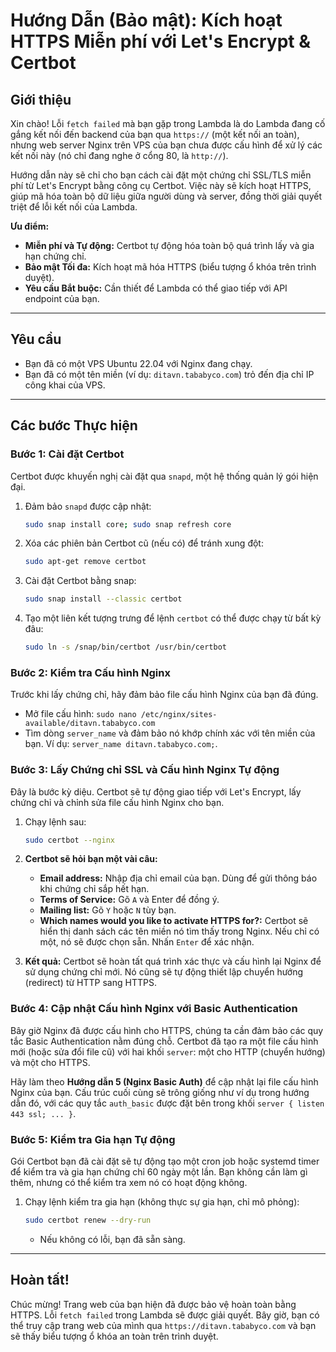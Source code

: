 # Hướng Dẫn (Bảo mật): Kích hoạt HTTPS Miễn phí với Let's Encrypt & Certbot

## Giới thiệu

Xin chào! Lỗi `fetch failed` mà bạn gặp trong Lambda là do Lambda đang cố gắng kết nối đến backend của bạn qua `https://` (một kết nối an toàn), nhưng web server Nginx trên VPS của bạn chưa được cấu hình để xử lý các kết nối này (nó chỉ đang nghe ở cổng 80, là `http://`).

Hướng dẫn này sẽ chỉ cho bạn cách cài đặt một chứng chỉ SSL/TLS miễn phí từ Let's Encrypt bằng công cụ Certbot. Việc này sẽ kích hoạt HTTPS, giúp mã hóa toàn bộ dữ liệu giữa người dùng và server, đồng thời giải quyết triệt để lỗi kết nối của Lambda.

**Ưu điểm:**
-   **Miễn phí và Tự động:** Certbot tự động hóa toàn bộ quá trình lấy và gia hạn chứng chỉ.
-   **Bảo mật Tối đa:** Kích hoạt mã hóa HTTPS (biểu tượng ổ khóa trên trình duyệt).
-   **Yêu cầu Bắt buộc:** Cần thiết để Lambda có thể giao tiếp với API endpoint của bạn.

---

## Yêu cầu

-   Bạn đã có một VPS Ubuntu 22.04 với Nginx đang chạy.
-   Bạn đã có một tên miền (ví dụ: `ditavn.tababyco.com`) trỏ đến địa chỉ IP công khai của VPS.

---

## Các bước Thực hiện

### Bước 1: Cài đặt Certbot

Certbot được khuyến nghị cài đặt qua `snapd`, một hệ thống quản lý gói hiện đại.

1.  Đảm bảo `snapd` được cập nhật:
    ```bash
    sudo snap install core; sudo snap refresh core
    ```
2.  Xóa các phiên bản Certbot cũ (nếu có) để tránh xung đột:
    ```bash
    sudo apt-get remove certbot
    ```
3.  Cài đặt Certbot bằng snap:
    ```bash
    sudo snap install --classic certbot
    ```
4.  Tạo một liên kết tượng trưng để lệnh `certbot` có thể được chạy từ bất kỳ đâu:
    ```bash
    sudo ln -s /snap/bin/certbot /usr/bin/certbot
    ```

### Bước 2: Kiểm tra Cấu hình Nginx

Trước khi lấy chứng chỉ, hãy đảm bảo file cấu hình Nginx của bạn đã đúng.
- Mở file cấu hình: `sudo nano /etc/nginx/sites-available/ditavn.tababyco.com`
- Tìm dòng `server_name` và đảm bảo nó khớp chính xác với tên miền của bạn. Ví dụ: `server_name ditavn.tababyco.com;`.

### Bước 3: Lấy Chứng chỉ SSL và Cấu hình Nginx Tự động

Đây là bước kỳ diệu. Certbot sẽ tự động giao tiếp với Let's Encrypt, lấy chứng chỉ và chỉnh sửa file cấu hình Nginx cho bạn.

1.  Chạy lệnh sau:
    ```bash
    sudo certbot --nginx
    ```
2.  **Certbot sẽ hỏi bạn một vài câu:**
    -   **Email address:** Nhập địa chỉ email của bạn. Dùng để gửi thông báo khi chứng chỉ sắp hết hạn.
    -   **Terms of Service:** Gõ `A` và Enter để đồng ý.
    -   **Mailing list:** Gõ `Y` hoặc `N` tùy bạn.
    -   **Which names would you like to activate HTTPS for?:** Certbot sẽ hiển thị danh sách các tên miền nó tìm thấy trong Nginx. Nếu chỉ có một, nó sẽ được chọn sẵn. Nhấn `Enter` để xác nhận.

3.  **Kết quả:** Certbot sẽ hoàn tất quá trình xác thực và cấu hình lại Nginx để sử dụng chứng chỉ mới. Nó cũng sẽ tự động thiết lập chuyển hướng (redirect) từ HTTP sang HTTPS.

### Bước 4: Cập nhật Cấu hình Nginx với Basic Authentication

Bây giờ Nginx đã được cấu hình cho HTTPS, chúng ta cần đảm bảo các quy tắc Basic Authentication nằm đúng chỗ. Certbot đã tạo ra một file cấu hình mới (hoặc sửa đổi file cũ) với hai khối `server`: một cho HTTP (chuyển hướng) và một cho HTTPS.

Hãy làm theo **Hướng dẫn 5 (Nginx Basic Auth)** để cập nhật lại file cấu hình Nginx của bạn. Cấu trúc cuối cùng sẽ trông giống như ví dụ trong hướng dẫn đó, với các quy tắc `auth_basic` được đặt bên trong khối `server { listen 443 ssl; ... }`.

### Bước 5: Kiểm tra Gia hạn Tự động

Gói Certbot bạn đã cài đặt sẽ tự động tạo một cron job hoặc systemd timer để kiểm tra và gia hạn chứng chỉ 60 ngày một lần. Bạn không cần làm gì thêm, nhưng có thể kiểm tra xem nó có hoạt động không.

1.  Chạy lệnh kiểm tra gia hạn (không thực sự gia hạn, chỉ mô phỏng):
    ```bash
    sudo certbot renew --dry-run
    ```
    -   Nếu không có lỗi, bạn đã sẵn sàng.

---

## Hoàn tất!

Chúc mừng! Trang web của bạn hiện đã được bảo vệ hoàn toàn bằng HTTPS. Lỗi `fetch failed` trong Lambda sẽ được giải quyết. Bây giờ, bạn có thể truy cập trang web của mình qua `https://ditavn.tababyco.com` và bạn sẽ thấy biểu tượng ổ khóa an toàn trên trình duyệt.